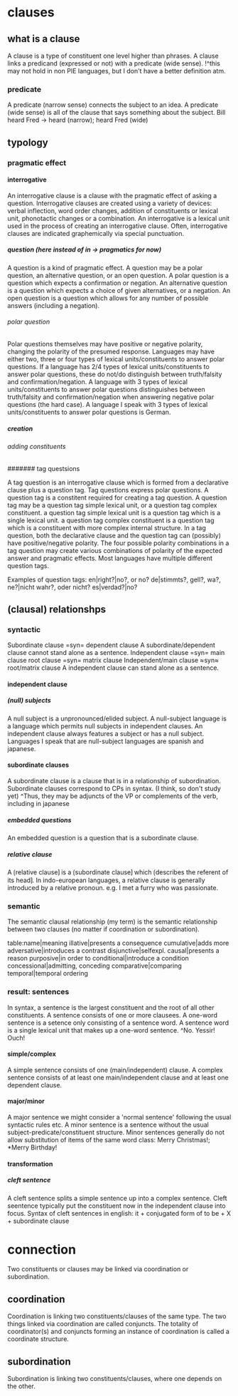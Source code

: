 
# clauses

## what is a clause

A clause is a type of constituent one level higher than phrases.
A clause links a predicand (expressed or not) with a predicate (wide sense). 
!^this may not hold in non PIE languages, but I don't have a better definition atm.

### predicate

A predicate (narrow sense) connects the subject to an idea.
A predicate (wide sense) is all of the clause that says something about the subject.
Bill heard Fred -> heard (narrow); heard Fred (wide)

## typology

### pragmatic effect

#### interrogative

An interrogative clause is a clause with the pragmatic effect of asking a question.
Interrogative clauses are created using a variety of devices: verbal inflection, word order changes, addition of constituents or lexical unit, phonotactic changes or a combination.
An interrogative is a lexical unit used in the process of creating an interrogative clause.
Often, interrogative clauses are indicated graphemically via special punctuation. 

##### question (here instead of in → pragmatics for now)

A question is a kind of pragmatic effect.
A question may be a polar question, an alternative question, or an open question.
A polar question is a question which expects a confirmation or negation.
An alternative question is a question which expects a choice of given alternatives, or a negation.
An open question is a question which allows for any number of possible answers (including a negation).

###### polar question

Polar questions themselves may have positive or negative polarity, changing the polarity of the presumed response.
Languages may have either two, three or four types of lexical units/constituents to answer polar questions.
If a language has 2/4 types of lexical units/constituents to answer polar questions, these do not/do distinguish between truth/falsity and confirmation/negation.
A language with 3 types of lexical units/constituents to answer polar questions distinguishes between truth/falsity and confirmation/negation when answering negative polar questions (the hard case).
A language I speak with 3 types of lexical units/constituents to answer polar questions is German.

##### creation

###### adding constituents

####### tag questsions

A tag question is an interrogative clause which is formed from a declarative clause plus a question tag.
Tag questions express polar questions.
A question tag is a constitent required for creating a tag question.
A question tag may be a question tag simple lexical unit, or a question tag complex constituent.
a question tag simple lexical unit is a question tag which is a single lexical unit.
a question tag complex constituent is a question tag which is a constituent with more complex internal structure.
In a tag question, both the declarative clause and the question tag can (possibly) have positive/negative polarity.
The four possible polarity combinations in a tag question may create various combinations of polarity of the expected answer and pragmatic effects.
Most languages have multiple different question tags.

Examples of question tags:
en|right?|no?, or no?
de|stimmts?, gell?, wa?, ne?|nicht wahr?, oder nicht?
es|verdad?|no?

## (clausal) relationshps

### syntactic

Subordinate clause =syn= dependent clause
A subordinate/dependent clause cannot stand alone as a sentence.
Independent clause =syn= main clause
root clause =syn= matrix clause
Independent/main clause ≈syn≈ root/matrix clause
A independent clause can stand alone as a sentence.

#### independent clause

##### (null) subjects

A null subject is a unpronounced/elided subject.
A null-subject language is a language which permits null subjects in independent clauses.
An independent clause always features a subject or has a null subject.
Languages I speak that are null-subject languages are spanish and japanese.

#### subordinate clauses

A subordinate clause is a clause that is in a relationship of subordination.
Subordinate clauses correspond to CPs in syntax. (I think, so don't study yet)
^Thus, they may be adjuncts of the VP or complements of the verb, including in japanese

##### embedded questions

An embedded question is a question that is a subordinate clause.

##### relative clause

A ⟮relative clause⟯ is a ⟮subordinate clause⟯ which ⟮describes the referent of its head⟯.
In indo-european languages, a relative clause is generally introduced by a relative pronoun.
e.g. I met a furry who was passionate.

### semantic

The semantic clausal relationship (my term) is the semantic relationship between two clauses (no matter if coordination or subordination).


table:name|meaning
illative|presents a consequence
cumulative|adds more
adversative|introduces a contrast
disjunctive|selfexpl.
causal|presents a reason
purposive|in order to
conditional|introduce a condition
concessional|admitting, conceding
comparative|comparing
temporal|temporal ordering

### result: sentences

In syntax, a sentence is the largest constituent and the root of all other constituents.
A sentence consists of one or more clausees.
A one-word sentence is a setence only consisting of a sentence word.
A sentence word is a single lexical unit that makes up a one-word sentence.
^No. Yessir! Ouch!

#### simple/complex 

A simple sentence consists of one (main/independent) clause.
A complex sentence consists of at least one main/independent clause and at least one dependent clause.

#### major/minor

A major sentence we might consider a 'normal sentence' following the usual syntactic rules etc.
A minor sentence is a sentence without the usual subject-predicate/constituent structure.
Minor sentences generally do not allow substitution of items of the same word class: Merry Christmas!; *Merry Birthday!

#### transformation

##### cleft sentence

A cleft sentence splits a simple sentence up into a complex sentence. 
Cleft seentence typically put the constituent now in the independent clause into focus.
Syntax of cleft sentences in english: it + conjugated form of to be + X + subordinate clause

# connection

Two constituents or clauses may be linked via coordination or subordination. 

## coordination

Coordination is linking two constituents/clauses of the same type.
The two things linked via coordination are called conjuncts.
The totality of coordinator(s) and conjuncts forming an instance of coordination is called a coordinate structure.

## subordination

Subordination is linking two constituents/clauses, where one depends on the other.
